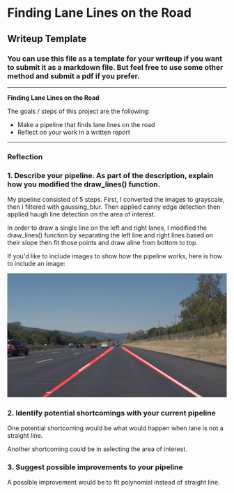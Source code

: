 # **Finding Lane Lines on the Road** 

## Writeup Template

### You can use this file as a template for your writeup if you want to submit it as a markdown file. But feel free to use some other method and submit a pdf if you prefer.

---

**Finding Lane Lines on the Road**

The goals / steps of this project are the following:
* Make a pipeline that finds lane lines on the road
* Reflect on your work in a written report


[//]: # (Image References)

[image1]: test_images_output/solidWhiteRight.jpg "Grayscale"

---

### Reflection

### 1. Describe your pipeline. As part of the description, explain how you modified the draw_lines() function.

My pipeline consisted of 5 steps. First, I converted the images to grayscale, then I filtered with gaussing_blur.
Then applied canny edge detection then applied haugh line detection on the area
of interest.

In order to draw a single line on the left and right lanes, I modified the draw_lines() function by separating the left line and right lines based on their slope then fit those points and draw aline from bottom to top. 

If you'd like to include images to show how the pipeline works, here is how to include an image: 

![alt text][image1]


### 2. Identify potential shortcomings with your current pipeline


One potential shortcoming would be what would happen when lane is not
a straight line. 

Another shortcoming could be in selecting the area of interest. 


### 3. Suggest possible improvements to your pipeline

A possible improvement would be to fit polynomial instead of straight line. 

